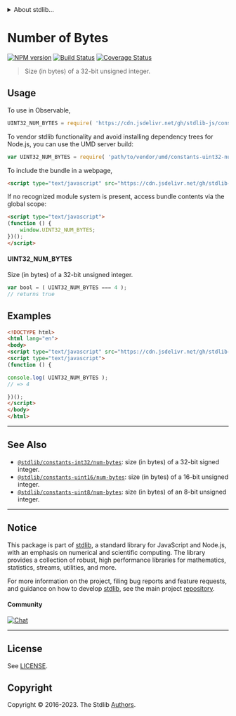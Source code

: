 <!--

@license Apache-2.0

Copyright (c) 2018 The Stdlib Authors.

Licensed under the Apache License, Version 2.0 (the "License");
you may not use this file except in compliance with the License.
You may obtain a copy of the License at

   http://www.apache.org/licenses/LICENSE-2.0

Unless required by applicable law or agreed to in writing, software
distributed under the License is distributed on an "AS IS" BASIS,
WITHOUT WARRANTIES OR CONDITIONS OF ANY KIND, either express or implied.
See the License for the specific language governing permissions and
limitations under the License.

-->


<details>
  <summary>
    About stdlib...
  </summary>
  <p>We believe in a future in which the web is a preferred environment for numerical computation. To help realize this future, we've built stdlib. stdlib is a standard library, with an emphasis on numerical and scientific computation, written in JavaScript (and C) for execution in browsers and in Node.js.</p>
  <p>The library is fully decomposable, being architected in such a way that you can swap out and mix and match APIs and functionality to cater to your exact preferences and use cases.</p>
  <p>When you use stdlib, you can be absolutely certain that you are using the most thorough, rigorous, well-written, studied, documented, tested, measured, and high-quality code out there.</p>
  <p>To join us in bringing numerical computing to the web, get started by checking us out on <a href="https://github.com/stdlib-js/stdlib">GitHub</a>, and please consider <a href="https://opencollective.com/stdlib">financially supporting stdlib</a>. We greatly appreciate your continued support!</p>
</details>

# Number of Bytes

[![NPM version][npm-image]][npm-url] [![Build Status][test-image]][test-url] [![Coverage Status][coverage-image]][coverage-url] <!-- [![dependencies][dependencies-image]][dependencies-url] -->

> Size (in bytes) of a 32-bit unsigned integer.



<section class="usage">

## Usage

To use in Observable,

```javascript
UINT32_NUM_BYTES = require( 'https://cdn.jsdelivr.net/gh/stdlib-js/constants-uint32-num-bytes@umd/browser.js' )
```

To vendor stdlib functionality and avoid installing dependency trees for Node.js, you can use the UMD server build:

```javascript
var UINT32_NUM_BYTES = require( 'path/to/vendor/umd/constants-uint32-num-bytes/index.js' )
```

To include the bundle in a webpage,

```html
<script type="text/javascript" src="https://cdn.jsdelivr.net/gh/stdlib-js/constants-uint32-num-bytes@umd/browser.js"></script>
```

If no recognized module system is present, access bundle contents via the global scope:

```html
<script type="text/javascript">
(function () {
    window.UINT32_NUM_BYTES;
})();
</script>
```

#### UINT32_NUM_BYTES

Size (in bytes) of a 32-bit unsigned integer.

```javascript
var bool = ( UINT32_NUM_BYTES === 4 );
// returns true
```

</section>

<!-- /.usage -->

<section class="examples">

## Examples

<!-- TODO: better example -->

<!-- eslint no-undef: "error" -->

```html
<!DOCTYPE html>
<html lang="en">
<body>
<script type="text/javascript" src="https://cdn.jsdelivr.net/gh/stdlib-js/constants-uint32-num-bytes@umd/browser.js"></script>
<script type="text/javascript">
(function () {

console.log( UINT32_NUM_BYTES );
// => 4

})();
</script>
</body>
</html>
```

</section>

<!-- /.examples -->

<!-- Section for related `stdlib` packages. Do not manually edit this section, as it is automatically populated. -->

<section class="related">

* * *

## See Also

-   <span class="package-name">[`@stdlib/constants-int32/num-bytes`][@stdlib/constants/int32/num-bytes]</span><span class="delimiter">: </span><span class="description">size (in bytes) of a 32-bit signed integer.</span>
-   <span class="package-name">[`@stdlib/constants-uint16/num-bytes`][@stdlib/constants/uint16/num-bytes]</span><span class="delimiter">: </span><span class="description">size (in bytes) of a 16-bit unsigned integer.</span>
-   <span class="package-name">[`@stdlib/constants-uint8/num-bytes`][@stdlib/constants/uint8/num-bytes]</span><span class="delimiter">: </span><span class="description">size (in bytes) of an 8-bit unsigned integer.</span>

</section>

<!-- /.related -->

<!-- Section for all links. Make sure to keep an empty line after the `section` element and another before the `/section` close. -->


<section class="main-repo" >

* * *

## Notice

This package is part of [stdlib][stdlib], a standard library for JavaScript and Node.js, with an emphasis on numerical and scientific computing. The library provides a collection of robust, high performance libraries for mathematics, statistics, streams, utilities, and more.

For more information on the project, filing bug reports and feature requests, and guidance on how to develop [stdlib][stdlib], see the main project [repository][stdlib].

#### Community

[![Chat][chat-image]][chat-url]

---

## License

See [LICENSE][stdlib-license].


## Copyright

Copyright &copy; 2016-2023. The Stdlib [Authors][stdlib-authors].

</section>

<!-- /.stdlib -->

<!-- Section for all links. Make sure to keep an empty line after the `section` element and another before the `/section` close. -->

<section class="links">

[npm-image]: http://img.shields.io/npm/v/@stdlib/constants-uint32-num-bytes.svg
[npm-url]: https://npmjs.org/package/@stdlib/constants-uint32-num-bytes

[test-image]: https://github.com/stdlib-js/constants-uint32-num-bytes/actions/workflows/test.yml/badge.svg?branch=v0.1.1
[test-url]: https://github.com/stdlib-js/constants-uint32-num-bytes/actions/workflows/test.yml?query=branch:v0.1.1

[coverage-image]: https://img.shields.io/codecov/c/github/stdlib-js/constants-uint32-num-bytes/main.svg
[coverage-url]: https://codecov.io/github/stdlib-js/constants-uint32-num-bytes?branch=main

<!--

[dependencies-image]: https://img.shields.io/david/stdlib-js/constants-uint32-num-bytes.svg
[dependencies-url]: https://david-dm.org/stdlib-js/constants-uint32-num-bytes/main

-->

[chat-image]: https://img.shields.io/gitter/room/stdlib-js/stdlib.svg
[chat-url]: https://app.gitter.im/#/room/#stdlib-js_stdlib:gitter.im

[stdlib]: https://github.com/stdlib-js/stdlib

[stdlib-authors]: https://github.com/stdlib-js/stdlib/graphs/contributors

[umd]: https://github.com/umdjs/umd
[es-module]: https://developer.mozilla.org/en-US/docs/Web/JavaScript/Guide/Modules

[deno-url]: https://github.com/stdlib-js/constants-uint32-num-bytes/tree/deno
[umd-url]: https://github.com/stdlib-js/constants-uint32-num-bytes/tree/umd
[esm-url]: https://github.com/stdlib-js/constants-uint32-num-bytes/tree/esm
[branches-url]: https://github.com/stdlib-js/constants-uint32-num-bytes/blob/main/branches.md

[stdlib-license]: https://raw.githubusercontent.com/stdlib-js/constants-uint32-num-bytes/main/LICENSE

<!-- <related-links> -->

[@stdlib/constants/int32/num-bytes]: https://github.com/stdlib-js/constants-int32-num-bytes/tree/umd

[@stdlib/constants/uint16/num-bytes]: https://github.com/stdlib-js/constants-uint16-num-bytes/tree/umd

[@stdlib/constants/uint8/num-bytes]: https://github.com/stdlib-js/constants-uint8-num-bytes/tree/umd

<!-- </related-links> -->

</section>

<!-- /.links -->
